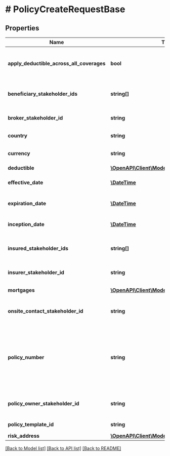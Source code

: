 # # PolicyCreateRequestBase

## Properties

Name | Type | Description | Notes
------------ | ------------- | ------------- | -------------
**apply_deductible_across_all_coverages** | **bool** | Does deductible apply across all coverages |
**beneficiary_stakeholder_ids** | **string[]** | List of beneficiary stakeholder ids | [optional]
**broker_stakeholder_id** | **string** | The broker stakeholder id | [optional]
**country** | **string** | The policy country |
**currency** | **string** | The currency of the policy |
**deductible** | [**\OpenAPI\Client\Model\DeductibleV1Request**](DeductibleV1Request.md) |  | [optional]
**effective_date** | [**\DateTime**](\DateTime.md) | The effective date | [optional]
**expiration_date** | [**\DateTime**](\DateTime.md) | The expiration date | [optional]
**inception_date** | [**\DateTime**](\DateTime.md) | The inception date | [optional]
**insured_stakeholder_ids** | **string[]** | List of insured stakeholder ids | [optional]
**insurer_stakeholder_id** | **string** | The insurer stakeholder id | [optional]
**mortgages** | [**\OpenAPI\Client\Model\MortgageV1Request[]**](MortgageV1Request.md) | List of mortgages | [optional]
**onsite_contact_stakeholder_id** | **string** | The onsite contact stakeholder id | [optional]
**policy_number** | **string** | The policy number.   Must match the policy number pattern set up in the policy template rules. | [optional]
**policy_owner_stakeholder_id** | **string** | The policy owner stakeholder id | [optional]
**policy_template_id** | **string** | The policy template id |
**risk_address** | [**\OpenAPI\Client\Model\AddressV1Request**](AddressV1Request.md) |  |

[[Back to Model list]](../../README.md#models) [[Back to API list]](../../README.md#endpoints) [[Back to README]](../../README.md)
